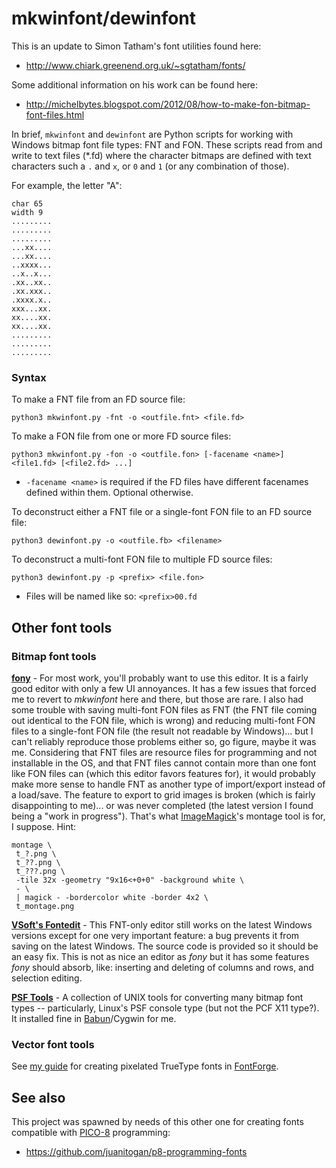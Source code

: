 # mkwinfont/dewinfont

This is an update to Simon Tatham's font utilities found here:
* http://www.chiark.greenend.org.uk/~sgtatham/fonts/

Some additional information on his work can be found here:
* http://michelbytes.blogspot.com/2012/08/how-to-make-fon-bitmap-font-files.html

In brief, `mkwinfont` and `dewinfont` are Python scripts for working with Windows bitmap font file types: FNT and FON.  These scripts read from and write to text files (*.fd) where the character bitmaps are defined with text characters such a `.` and `x`, or `0` and `1` (or any combination of those).

For example, the letter "A":
```
char 65
width 9
.........
.........
.........
...xx....
...xx....
..xxxx...
..x..x...
.xx..xx..
.xx.xxx..
.xxxx.x..
xxx...xx.
xx....xx.
xx....xx.
.........
.........
.........
```

### Syntax

To make a FNT file from an FD source file:
```
python3 mkwinfont.py -fnt -o <outfile.fnt> <file.fd>
```

To make a FON file from one or more FD source files:
```
python3 mkwinfont.py -fon -o <outfile.fon> [-facename <name>] <file1.fd> [<file2.fd> ...]
```
* `-facename <name>` is required if the FD files have different facenames defined within them.  Optional otherwise.

To deconstruct either a FNT file or a single-font FON file to an FD source file:
```
python3 dewinfont.py -o <outfile.fb> <filename>
```

To deconstruct a multi-font FON file to multiple FD source files:
```
python3 dewinfont.py -p <prefix> <file.fon>
```
* Files will be named like so: `<prefix>00.fd`

## Other font tools

### Bitmap font tools

[**fony**](http://hukka.ncn.fi/?fony) - For most work, you'll probably want to use this editor.  It is a fairly good editor with only a few UI annoyances.  It has a few issues that forced me to revert to _mkwinfont_ here and there, but those are rare.  I also had some trouble with saving multi-font FON files as FNT (the FNT file coming out identical to the FON file, which is wrong) and reducing multi-font FON files to a single-font FON file (the result not readable by Windows)... but I can't reliably reproduce those problems either so, go figure, maybe it was me.  Considering that FNT files are resource files for programming and not installable in the OS, and that FNT files cannot contain more than one font like FON files can (which this editor favors features for), it would probably make more sense to handle FNT as another type of import/export instead of a load/save.  The feature to export to grid images is broken (which is fairly disappointing to me)... or was never completed (the latest version I found being a "work in progress").  That's what [ImageMagick](https://imagemagick.org/)'s montage tool is for, I suppose.  Hint:

```shell script
montage \
 t_?.png \
 t_??.png \
 t_???.png \
 -tile 32x -geometry "9x16<+0+0" -background white \
 - \
 | magick - -bordercolor white -border 4x2 \
 t_montage.png
```

[**VSoft's Fontedit**](http://www.vsoft.nl/software/utils/win/fontedit/) - This FNT-only editor still works on the latest Windows versions except for one very important feature: a bug prevents it from saving on the latest Windows.  The source code is provided so it should be an easy fix.  This is not as nice an editor as _fony_ but it has some features _fony_ should absorb, like: inserting and deleting of columns and rows, and selection editing.

[**PSF Tools**](http://www.seasip.info/Unix/PSF/) - A collection of UNIX tools for converting many bitmap font types -- particularly, Linux's PSF console type (but not the PCF X11 type?).  It installed fine in [Babun](http://babun.github.io/)/Cygwin for me.

### Vector font tools

See [my guide](https://namethattech.wordpress.com/2017/03/22/how-to-make-a-snap-to-grid-in-fontforge/) for creating pixelated TrueType fonts in [FontForge](https://fontforge.github.io/).

## See also

This project was spawned by needs of this other one for creating fonts compatible with [PICO-8](http://www.lexaloffle.com/pico-8.php) programming:

* https://github.com/juanitogan/p8-programming-fonts
